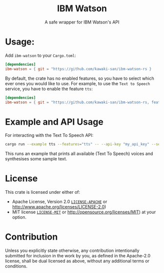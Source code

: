 <h1 style="text-align: center">IBM Watson</h1>
<p style="text-align: center"> A safe wrapper for IBM Watson's API
</p>

# Usage:

Add `ibm-watson` to your `Cargo.toml`:

```toml
[dependencies]
ibm-watson = { git = "https://github.com/kawaki-san/ibm-watson-rs }
```

By default, the crate has no enabled features, so you have to select which ever
ones you would like to use. For example, to use the `Text to Speech` service,
you have to enable the feature `tts`:

```toml
[dependencies]
ibm-watson = { git = "https://github.com/kawaki-san/ibm-watson-rs, features = [ "tts" ] }
```

# Example and API Usage

For interacting with the Text To Speech API:

```sh
cargo run --example tts --features="tts" -- --api-key "my_api_key" --service-url "my_service_url"
```

This runs an example that prints all available (Text To Speech) voices and
synthesises some sample text.

# License

This crate is licensed under either of:

- Apache License, Version 2.0 [`LICENSE-APACHE`](LICENSE-APACHE) or
  http://www.apache.org/licenses/LICENSE-2.0)
- MIT license [`LICENSE-MIT`](LICENSE-MIT) or
  http://opensource.org/licenses/MIT) at your option.

# Contribution

Unless you explicitly state otherwise, any contribution intentionally submitted
for inclusion in the work by you, as defined in the Apache-2.0 license, shall be
dual licensed as above, without any additional terms or conditions.
